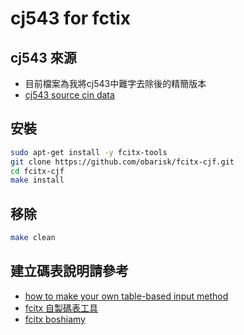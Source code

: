 # cj543 for fctix

## cj543 來源
- 目前檔案為我將cj543中難字去除後的精簡版本
- [cj543 source cin data](https://github.com/hime-ime/hime/blob/master/data/cj543.cin)

## 安裝

```bash
sudo apt-get install -y fcitx-tools
git clone https://github.com/obarisk/fcitx-cjf.git
cd fcitx-cjf
make install
```
## 移除

```bash
make clean
```

## 建立碼表說明請參考

- [how to make your own table-based input method](https://fcitx-im.org/wiki/How_to_make_your_own_table-based_input_method)
- [fcitx 自製碼表工具](https://www.ubuntu-tw.org/modules/newbb/viewtopic.php?topic_id=61666)
- [fcitx boshiamy](https://www.ubuntu-tw.org/modules/newbb/viewtopic.php?post_id=246870)
